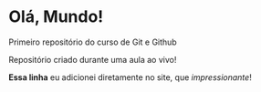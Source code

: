 # Olá, Mundo!
 Primeiro repositório do curso de Git e Github

Repositório criado durante uma aula ao vivo!

**Essa linha** eu adicionei diretamente no site, que *impressionante*!
